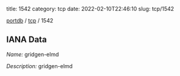 title: 1542
category: tcp
date: 2022-02-10T22:46:10
slug: tcp/1542

[portdb](/) / [tcp](/category/tcp.html) / 1542


## IANA Data

_Name:_ gridgen-elmd

_Description:_ gridgen-elmd

